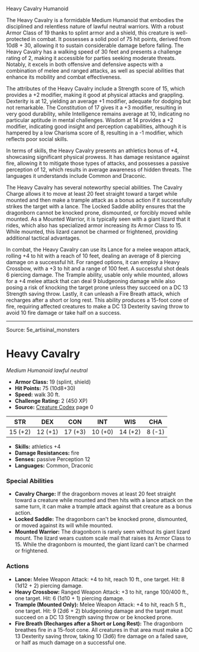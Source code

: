 <MonsterName/>Heavy Cavalry</MonsterName>
<CreatureType/>Humanoid</CreatureType>

<summary>The Heavy Cavalry is a formidable Medium Humanoid that embodies the disciplined and relentless nature of lawful neutral warriors. With a robust Armor Class of 19 thanks to splint armor and a shield, this creature is well-protected in combat. It possesses a solid pool of 75 hit points, derived from 10d8 + 30, allowing it to sustain considerable damage before falling. The Heavy Cavalry has a walking speed of 30 feet and presents a challenge rating of 2, making it accessible for parties seeking moderate threats. Notably, it excels in both offensive and defensive aspects with a combination of melee and ranged attacks, as well as special abilities that enhance its mobility and combat effectiveness.</summary>

<detail>

The attributes of the Heavy Cavalry include a Strength score of 15, which provides a +2 modifier, making it good at physical attacks and grappling. Dexterity is at 12, yielding an average +1 modifier, adequate for dodging but not remarkable. The Constitution of 17 gives it a +3 modifier, resulting in very good durability, while Intelligence remains average at 10, indicating no particular aptitude in mental challenges. Wisdom at 14 provides a +2 modifier, indicating good insight and perception capabilities, although it is hampered by a low Charisma score of 8, resulting in a -1 modifier, which reflects poor social skills.

In terms of skills, the Heavy Cavalry presents an athletics bonus of +4, showcasing significant physical prowess. It has damage resistance against fire, allowing it to mitigate those types of attacks, and possesses a passive perception of 12, which results in average awareness of hidden threats. The languages it understands include Common and Draconic.

The Heavy Cavalry has several noteworthy special abilities. The Cavalry Charge allows it to move at least 20 feet straight toward a target while mounted and then make a trample attack as a bonus action if it successfully strikes the target with a lance. The Locked Saddle ability ensures that the dragonborn cannot be knocked prone, dismounted, or forcibly moved while mounted. As a Mounted Warrior, it is typically seen with a giant lizard that it rides, which also has specialized armor increasing its Armor Class to 15. While mounted, this lizard cannot be charmed or frightened, providing additional tactical advantages.

In combat, the Heavy Cavalry can use its Lance for a melee weapon attack, rolling +4 to hit with a reach of 10 feet, dealing an average of 8 piercing damage on a successful hit. For ranged options, it can employ a Heavy Crossbow, with a +3 to hit and a range of 100 feet. A successful shot deals 6 piercing damage. The Trample ability, usable only while mounted, allows for a +4 melee attack that can deal 9 bludgeoning damage while also posing a risk of knocking the target prone unless they succeed on a DC 13 Strength saving throw. Lastly, it can unleash a Fire Breath attack, which recharges after a short or long rest. This ability produces a 15-foot cone of fire, requiring affected creatures to make a DC 13 Dexterity saving throw to avoid 10 fire damage or take half on a success.</detail>



---

Source: 5e_artisinal_monsters

# Heavy Cavalry

*Medium* *Humanoid* *lawful neutral*

- **Armor Class:** 19 (splint, shield)
- **Hit Points:** 75 (10d8+30)
- **Speed:** walk 30 ft.
- **Challenge Rating:** 2 (450 XP)
- **Source:** [Creature Codex](https://koboldpress.com/kpstore/product/creature-codex-for-5th-edition-dnd) page 0

| STR | DEX | CON | INT | WIS | CHA |
| --- | --- | --- | --- | --- | --- |
| 15 (+2) | 12 (+1) | 17 (+3) | 10 (+0) | 14 (+2) | 8 (-1) |

- **Skills:** athletics +4
- **Damage Resistances:** fire
- **Senses:** passive Perception 12
- **Languages:** Common, Draconic

### Special Abilities

- **Cavalry Charge:** If the dragonborn moves at least 20 feet straight toward a creature while mounted and then hits with a lance attack on the same turn, it can make a trample attack against that creature as a bonus action.
- **Locked Saddle:** The dragonborn can't be knocked prone, dismounted, or moved against its will while mounted.
- **Mounted Warrior:** The dragonborn is rarely seen without its giant lizard mount. The lizard wears custom scale mail that raises its Armor Class to 15. While the dragonborn is mounted, the giant lizard can't be charmed or frightened.

### Actions

- **Lance:** Melee Weapon Attack: +4 to hit, reach 10 ft., one target. Hit: 8 (1d12 + 2) piercing damage.
- **Heavy Crossbow:** Ranged Weapon Attack: +3 to hit, range 100/400 ft., one target. Hit: 6 (1d10 + 1) piercing damage.
- **Trample (Mounted Only):** Melee Weapon Attack: +4 to hit, reach 5 ft., one target. Hit: 9 (2d6 + 2) bludgeoning damage and the target must succeed on a DC 13 Strength saving throw or be knocked prone.
- **Fire Breath (Recharges after a Short or Long Rest):** The dragonborn breathes fire in a 15-foot cone. All creatures in that area must make a DC 13 Dexterity saving throw, taking 10 (3d6) fire damage on a failed save, or half as much damage on a successful one.




